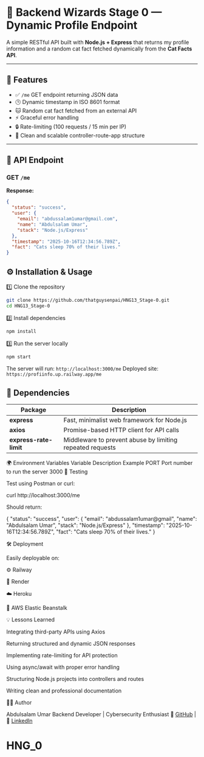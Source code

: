 # 🧠 Backend Wizards Stage 0 — Dynamic Profile Endpoint

A simple RESTful API built with **Node.js + Express** that returns my profile information and a random cat fact fetched dynamically from the **Cat Facts API**.

---

## 🚀 Features

- ✅ `/me` GET endpoint returning JSON data
- 🕒 Dynamic timestamp in ISO 8601 format
- 🐱 Random cat fact fetched from an external API
- ⚡ Graceful error handling
- 🔒 Rate-limiting (100 requests / 15 min per IP)
- 🧱 Clean and scalable controller-route-app structure

---

## 📂 API Endpoint

### **GET** `/me`

**Response:**

```json
{
  "status": "success",
  "user": {
    "email": "abdussalam1umar@gmail.com",
    "name": "Abdulsalam Umar",
    "stack": "Node.js/Express"
  },
  "timestamp": "2025-10-16T12:34:56.789Z",
  "fact": "Cats sleep 70% of their lives."
}
```

## ⚙️ Installation & Usage

1️⃣ Clone the repository

```bash
git clone https://github.com/thatguysenpai/HNG13_Stage-0.git
cd HNG13_Stage-0
```

2️⃣ Install dependencies

```bash
npm install
```

3️⃣ Run the server locally

```bash
npm start
```

The server will run:
`http://localhost:3000/me`
Deployed site: `https://profiinfo.up.railway.app/me`

## 🧰 Dependencies

| Package                | Description                                               |
| ---------------------- | --------------------------------------------------------- |
| **express**            | Fast, minimalist web framework for Node.js                |
| **axios**              | Promise-based HTTP client for API calls                   |
| **express-rate-limit** | Middleware to prevent abuse by limiting repeated requests |

🌍 Environment Variables
Variable Description Example
PORT Port number to run the server 3000
🧪 Testing

Test using Postman or curl:

curl http://localhost:3000/me

Should return:

{
"status": "success",
"user": { "email": "abdussalam1umar@gmail", "name": "Abdulsalam Umar", "stack": "Node.js/Express" },
"timestamp": "2025-10-16T12:34:56.789Z",
"fact": "Cats sleep 70% of their lives."
}

🛠️ Deployment

Easily deployable on:

⚙️ Railway

🚀 Render

☁️ Heroku

🧩 AWS Elastic Beanstalk

💡 Lessons Learned

Integrating third-party APIs using Axios

Returning structured and dynamic JSON responses

Implementing rate-limiting for API protection

Using async/await with proper error handling

Structuring Node.js projects into controllers and routes

Writing clean and professional documentation

🧑‍💻 Author

Abdulsalam Umar
Backend Developer | Cybersecurity Enthusiast
🔗 [GitHub](https://github.com/thatguysenpai/) | 🔗 [LinkedIn](https://www.linkedin.com/in/abdulsalam-umar-17a601241)
# HNG_0

